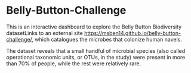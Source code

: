 # Belly-Button-Challenge
This is an interactive dashboard to explore the Belly Button Biodiversity datasetLinks to an external site https://msben14.github.io/belly-button-challenge/, which catalogues the microbes that colonize human navels.

The dataset reveals that a small handful of microbial species (also called operational taxonomic units, or OTUs, in the study) were present in more than 70% of people, while the rest were relatively rare.
